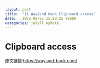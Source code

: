 ```yaml
---
layout: post
title:  "11 Wayland book Clipboard access"
date:   2022-08-05 15:20:25 +0800
categories: jekyll update
---
```

# Clipboard access

原文链接:https://wayland-book.com/
